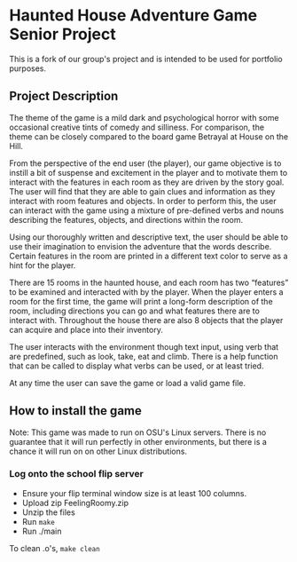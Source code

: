 # Haunted House Adventure Game Senior Project
This is a fork of our group's project and is intended to be used for portfolio purposes.

## Project Description
The theme of the game is a mild dark and psychological horror with some occasional creative
tints of comedy and silliness. For comparison, the theme can be closely compared to the board
game Betrayal at House on the Hill.

From the perspective of the end user (the player), our game objective is to instill a bit of
suspense and excitement in the player and to motivate them to interact with the features in each
room as they are driven by the story goal. The user will find that they are able to gain clues and
information as they interact with room features and objects. In order to perform this, the user
can interact with the game using a mixture of pre-defined verbs and nouns describing the
features, objects, and directions within the room.

Using our thoroughly written and descriptive text, the user should be able to use their
imagination to envision the adventure that the words describe. Certain features in the room are
printed in a different text color to serve as a hint for the player.

There are 15 rooms in the haunted house, and each room has two “features” to be examined
and interacted with by the player. When the player enters a room for the first time, the game will
print a long-form description of the room, including directions you can go and what features
there are to interact with. Throughout the house there are also 8 objects that the player can
acquire and place into their inventory.

The user interacts with the environment though text input, using verb that are predefined, such
as look, take, eat and climb. There is a help function that can be called to display what verbs
can be used, or at least tried.

At any time the user can save the game or load a valid game file.

## How to install the game
Note: This game was made to run on OSU's Linux servers. There is no guarantee that it will run perfectly 
in other environments, but there is a chance it will run on on other Linux distributions.

### Log onto the school flip server
-  Ensure your flip terminal window size is at least 100 columns.
- Upload zip FeelingRoomy.zip 
- Unzip the files
- Run `make` 
- Run ./main

To clean .o's, `make clean`
